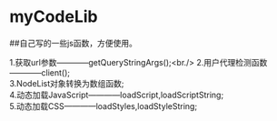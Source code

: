 # myCodeLib
##自己写的一些js函数，方便使用。

1.获取url参数————getQueryStringArgs();<br./>
2.用户代理检测函数————client();<br/>
3.NodeList对象转换为数组函数;<br/>
4.动态加载JavaScript————loadScript,loadScriptString;<br/>
5.动态加载CSS————loadStyles,loadStyleString;